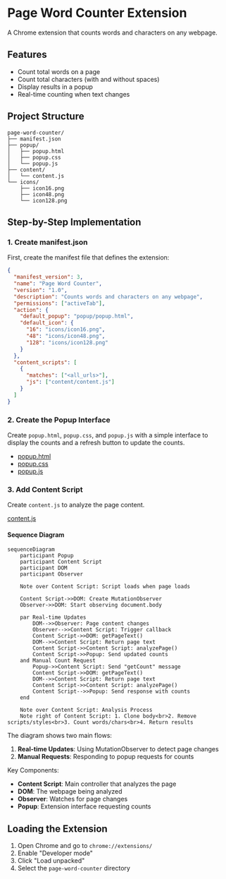 # Page Word Counter Extension

A Chrome extension that counts words and characters on any webpage.

## Features

- Count total words on a page
- Count total characters (with and without spaces)
- Display results in a popup
- Real-time counting when text changes

## Project Structure

```
page-word-counter/
├── manifest.json
├── popup/
│   ├── popup.html
│   ├── popup.css
│   └── popup.js
├── content/
│   └── content.js
└── icons/
    ├── icon16.png
    ├── icon48.png
    └── icon128.png
```

## Step-by-Step Implementation

### 1. Create manifest.json

First, create the manifest file that defines the extension:

```json
{
  "manifest_version": 3,
  "name": "Page Word Counter",
  "version": "1.0",
  "description": "Counts words and characters on any webpage",
  "permissions": ["activeTab"],
  "action": {
    "default_popup": "popup/popup.html",
    "default_icon": {
      "16": "icons/icon16.png",
      "48": "icons/icon48.png",
      "128": "icons/icon128.png"
    }
  },
  "content_scripts": [
    {
      "matches": ["<all_urls>"],
      "js": ["content/content.js"]
    }
  ]
}
```

### 2. Create the Popup Interface

Create `popup.html`, `popup.css`, and `popup.js` with a simple interface to display the counts and a refresh button to update the counts.

- [popup.html](popup/popup.html)
- [popup.css](popup/popup.css)
- [popup.js](popup/popup.js)

### 3. Add Content Script

Create `content.js` to analyze the page content.

[content.js](content/content.js)

#### Sequence Diagram

```mermaid
sequenceDiagram
    participant Popup
    participant Content Script
    participant DOM
    participant Observer

    Note over Content Script: Script loads when page loads

    Content Script->>DOM: Create MutationObserver
    Observer->>DOM: Start observing document.body

    par Real-time Updates
        DOM-->>Observer: Page content changes
        Observer-->>Content Script: Trigger callback
        Content Script->>DOM: getPageText()
        DOM-->>Content Script: Return page text
        Content Script->>Content Script: analyzePage()
        Content Script->>Popup: Send updated counts
    and Manual Count Request
        Popup->>Content Script: Send "getCount" message
        Content Script->>DOM: getPageText()
        DOM-->>Content Script: Return page text
        Content Script->>Content Script: analyzePage()
        Content Script-->>Popup: Send response with counts
    end

    Note over Content Script: Analysis Process
    Note right of Content Script: 1. Clone body<br>2. Remove scripts/styles<br>3. Count words/chars<br>4. Return results
```

The diagram shows two main flows:

1. **Real-time Updates**: Using MutationObserver to detect page changes
2. **Manual Requests**: Responding to popup requests for counts

Key Components:

- **Content Script**: Main controller that analyzes the page
- **DOM**: The webpage being analyzed
- **Observer**: Watches for page changes
- **Popup**: Extension interface requesting counts


## Loading the Extension

1. Open Chrome and go to `chrome://extensions/`
2. Enable "Developer mode"
3. Click "Load unpacked"
4. Select the `page-word-counter` directory
